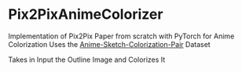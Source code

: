 # Pix2PixAnimeColorizer
Implementation of Pix2Pix Paper from scratch with PyTorch for Anime Colorization
Uses the [Anime-Sketch-Colorization-Pair](https://www.kaggle.com/datasets/ktaebum/anime-sketch-colorization-pair) Dataset

Takes in Input the Outline Image and Colorizes It
